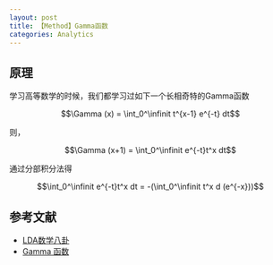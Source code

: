 ```yaml
---
layout: post
title: 【Method】Gamma函数
categories: Analytics
---
```


## 原理

学习高等数学的时候，我们都学习过如下一个长相奇特的Gamma函数

$$\Gamma (x) = \int_0^\infinit t^{x-1} e^{-t} dt$$

则，

$$\Gamma (x+1) = \int_0^\infinit e^{-t}t^x dt$$

通过分部积分法得

$$\int_0^\infinit e^{-t}t^x dt = -(\int_0^\infinit t^x d (e^{-x}))$$


## 参考文献

- [LDA数学八卦](http://www.flickering.cn/数学之美/2014/06/lda数学八卦lda-文本建模/)
- [Gamma 函数](https://blog.csdn.net/robinsonmhj/article/details/23730389)